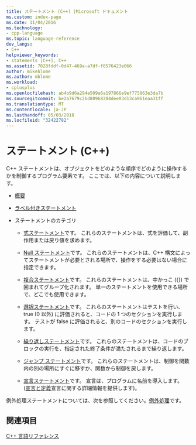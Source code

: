 ```yaml
---
title: ステートメント (C++) |Microsoft ドキュメント
ms.custom: index-page
ms.date: 11/04/2016
ms.technology:
- cpp-language
ms.topic: language-reference
dev_langs:
- C++
helpviewer_keywords:
- statements [C++], C++
ms.assetid: 7028fddf-0d47-469a-a7df-f8576423e066
author: mikeblome
ms.author: mblome
ms.workload:
- cplusplus
ms.openlocfilehash: ab4b9d6a294e509a6a197866e9ef775063e3da7b
ms.sourcegitcommit: be2a7679c2bd80968204dee03d13ca961eaa31ff
ms.translationtype: MT
ms.contentlocale: ja-JP
ms.lasthandoff: 05/03/2018
ms.locfileid: "32422782"
---
```

# <a name="statements-c"></a>ステートメント (C++)
C++ ステートメントは、オブジェクトをどのような順序でどのように操作するかを制御するプログラム要素です。 ここでは、以下の内容について説明します。  
  
-   [概要](../cpp/overview-of-cpp-statements.md)  
  
-   [ラベル付きステートメント](../cpp/labeled-statements.md)  
  
-   ステートメントのカテゴリ  
  
    -   [式ステートメント](../cpp/expression-statement.md)です。 これらのステートメントは、式を評価して、副作用または戻り値を求めます。  
  
    -   [Null ステートメント](../cpp/null-statement.md)です。 これらのステートメントは、C++ 構文によってステートメントが必要とされる場所で、操作をする必要はない場合に指定できます。  
  
    -   [複合ステートメント](../cpp/compound-statements-blocks.md)です。 これらのステートメントは、中かっこ ({}) で囲まれてグループ化されます。 単一のステートメントを使用できる場所で、どこでも使用できます。  
  
    -   [選択ステートメント](../cpp/selection-statements-cpp.md)です。 これらのステートメントはテストを行い、true (0 以外) に評価されると、コードの 1 つのセクションを実行します。 テストが false に評価されると、別のコードのセクションを実行します。  
  
    -   [繰り返しステートメント](../cpp/iteration-statements-cpp.md)です。 これらのステートメントは、コードのブロックの実行を、指定された終了条件が満たされるまで繰り返します。  
  
    -   [ジャンプ ステートメント](../cpp/jump-statements-cpp.md)です。 これらのステートメントは、制御を関数内の別の場所にすぐに移すか、関数から制御を戻します。  
  
    -   [宣言ステートメント](http://msdn.microsoft.com/en-us/14538558-356f-450e-9e1e-3cd62ba952b9)です。 宣言は、プログラムに名前を導入します。 ([宣言と定義](declarations-and-definitions-cpp.md)宣言に関する詳細情報を提供します)。  
  
 例外処理ステートメントについては、次を参照してください。[例外処理](../cpp/exception-handling-in-visual-cpp.md)です。  
  
## <a name="see-also"></a>関連項目  
 [C++ 言語リファレンス](../cpp/cpp-language-reference.md)